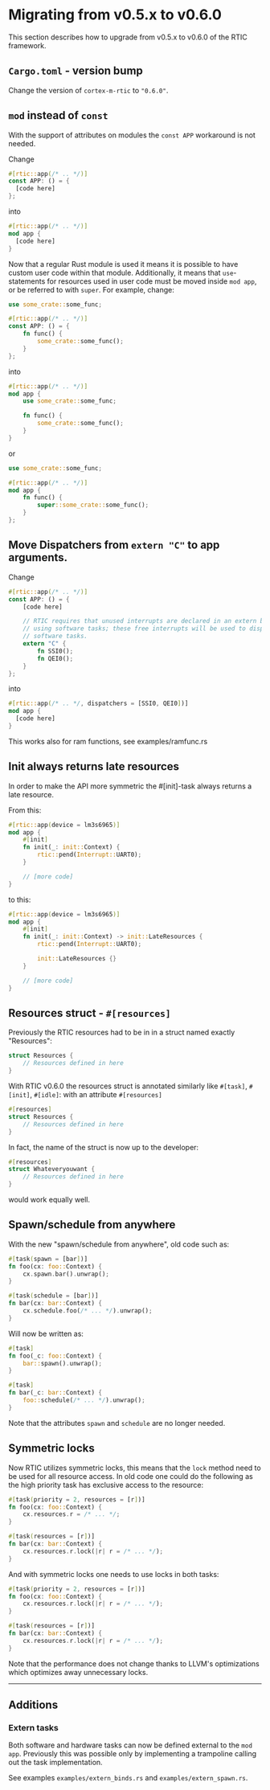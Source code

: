 # Migrating from v0.5.x to v0.6.0

This section describes how to upgrade from v0.5.x to v0.6.0 of the RTIC framework.

## `Cargo.toml` - version bump

Change the version of `cortex-m-rtic` to `"0.6.0"`.

## `mod` instead of `const`

With the support of attributes on modules the `const APP` workaround is not needed.

Change

``` rust
#[rtic::app(/* .. */)]
const APP: () = {
  [code here]
};
```

into

``` rust
#[rtic::app(/* .. */)]
mod app {
  [code here]
}
```

Now that a regular Rust module is used it means it is possible to have custom
user code within that module.
Additionally, it means that `use`-statements for resources used in user
code must be moved inside `mod app`, or be referred to with `super`. For
example, change:

```rust
use some_crate::some_func;

#[rtic::app(/* .. */)]
const APP: () = {
    fn func() {
        some_crate::some_func();
    }
};
```

into

```rust
#[rtic::app(/* .. */)]
mod app {
    use some_crate::some_func;

    fn func() {
        some_crate::some_func();
    }
}
```

or

```rust
use some_crate::some_func;

#[rtic::app(/* .. */)]
mod app {
    fn func() {
        super::some_crate::some_func();
    }
};
```

## Move Dispatchers from `extern "C"` to app arguments.

Change

``` rust
#[rtic::app(/* .. */)]
const APP: () = {
    [code here]

    // RTIC requires that unused interrupts are declared in an extern block when
    // using software tasks; these free interrupts will be used to dispatch the
    // software tasks.
    extern "C" {
        fn SSI0();
        fn QEI0();
    }
};
```

into

``` rust
#[rtic::app(/* .. */, dispatchers = [SSI0, QEI0])]
mod app {
  [code here]
}
```

This works also for ram functions, see examples/ramfunc.rs


## Init always returns late resources

In order to make the API more symmetric the #[init]-task always returns a late resource.

From this:

``` rust
#[rtic::app(device = lm3s6965)]
mod app {
    #[init]
    fn init(_: init::Context) {
        rtic::pend(Interrupt::UART0);
    }

    // [more code]
}
```

to this:

``` rust
#[rtic::app(device = lm3s6965)]
mod app {
    #[init]
    fn init(_: init::Context) -> init::LateResources {
        rtic::pend(Interrupt::UART0);

        init::LateResources {}
    }

    // [more code]
}
```

## Resources struct - `#[resources]`

Previously the RTIC resources had to be in in a struct named exactly "Resources":

``` rust
struct Resources {
    // Resources defined in here
}
```

With RTIC v0.6.0 the resources struct is annotated similarly like
`#[task]`, `#[init]`, `#[idle]`: with an attribute `#[resources]`

``` rust
#[resources]
struct Resources {
    // Resources defined in here
}
```

In fact, the name of the struct is now up to the developer:

``` rust
#[resources]
struct Whateveryouwant {
    // Resources defined in here
}
```

would work equally well.

## Spawn/schedule from anywhere

With the new "spawn/schedule from anywhere", old code such as:



``` rust
#[task(spawn = [bar])]
fn foo(cx: foo::Context) {
    cx.spawn.bar().unwrap();
}

#[task(schedule = [bar])]
fn bar(cx: bar::Context) {
    cx.schedule.foo(/* ... */).unwrap();
}
```

Will now be written as:

``` rust
#[task]
fn foo(_c: foo::Context) {
    bar::spawn().unwrap();
}

#[task]
fn bar(_c: bar::Context) {
    foo::schedule(/* ... */).unwrap();
}
```

Note that the attributes `spawn` and `schedule` are no longer needed.

## Symmetric locks

Now RTIC utilizes symmetric locks, this means that the `lock` method need to be used for all resource access. In old code one could do the following as the high priority task has exclusive access to the resource:

``` rust
#[task(priority = 2, resources = [r])]
fn foo(cx: foo::Context) {
    cx.resources.r = /* ... */;
}

#[task(resources = [r])]
fn bar(cx: bar::Context) {
    cx.resources.r.lock(|r| r = /* ... */);
}
```

And with symmetric locks one needs to use locks in both tasks:

``` rust
#[task(priority = 2, resources = [r])]
fn foo(cx: foo::Context) {
    cx.resources.r.lock(|r| r = /* ... */);
}

#[task(resources = [r])]
fn bar(cx: bar::Context) {
    cx.resources.r.lock(|r| r = /* ... */);
}
```

Note that the performance does not change thanks to LLVM's optimizations which optimizes away unnecessary locks.

---

## Additions

### Extern tasks

Both software and hardware tasks can now be defined external to the `mod app`. Previously this was possible only by implementing a trampoline calling out the task implementation.

See examples `examples/extern_binds.rs` and `examples/extern_spawn.rs`.

